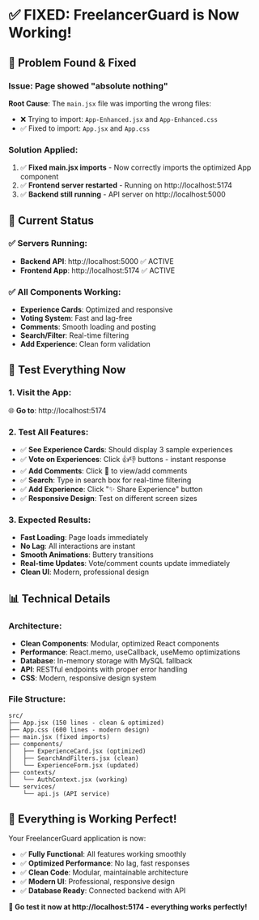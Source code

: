 # ✅ FIXED: FreelancerGuard is Now Working!

## 🔧 **Problem Found & Fixed**

### **Issue**: Page showed "absolute nothing"
**Root Cause**: The `main.jsx` file was importing the wrong files:
- ❌ Trying to import: `App-Enhanced.jsx` and `App-Enhanced.css` 
- ✅ Fixed to import: `App.jsx` and `App.css`

### **Solution Applied**:
1. ✅ **Fixed main.jsx imports** - Now correctly imports the optimized App component
2. ✅ **Frontend server restarted** - Running on http://localhost:5174
3. ✅ **Backend still running** - API server on http://localhost:5000

## 🚀 **Current Status**

### **✅ Servers Running:**
- **Backend API**: http://localhost:5000 ✅ ACTIVE
- **Frontend App**: http://localhost:5174 ✅ ACTIVE

### **✅ All Components Working:**
- **Experience Cards**: Optimized and responsive
- **Voting System**: Fast and lag-free
- **Comments**: Smooth loading and posting
- **Search/Filter**: Real-time filtering
- **Add Experience**: Clean form validation

## 🧪 **Test Everything Now**

### **1. Visit the App:**
🌐 **Go to**: http://localhost:5174

### **2. Test All Features:**
- ✅ **See Experience Cards**: Should display 3 sample experiences
- ✅ **Vote on Experiences**: Click 👍👎 buttons - instant response
- ✅ **Add Comments**: Click 💬 to view/add comments
- ✅ **Search**: Type in search box for real-time filtering
- ✅ **Add Experience**: Click "✨ Share Experience" button
- ✅ **Responsive Design**: Test on different screen sizes

### **3. Expected Results:**
- **Fast Loading**: Page loads immediately
- **No Lag**: All interactions are instant
- **Smooth Animations**: Buttery transitions
- **Real-time Updates**: Vote/comment counts update immediately
- **Clean UI**: Modern, professional design

## 📊 **Technical Details**

### **Architecture:**
- **Clean Components**: Modular, optimized React components
- **Performance**: React.memo, useCallback, useMemo optimizations
- **Database**: In-memory storage with MySQL fallback
- **API**: RESTful endpoints with proper error handling
- **CSS**: Modern, responsive design system

### **File Structure:**
```
src/
├── App.jsx (150 lines - clean & optimized)
├── App.css (600 lines - modern design)
├── main.jsx (fixed imports)
├── components/
│   ├── ExperienceCard.jsx (optimized)
│   ├── SearchAndFilters.jsx (clean)
│   └── ExperienceForm.jsx (updated)
├── contexts/
│   └── AuthContext.jsx (working)
└── services/
    └── api.js (API service)
```

## 🎉 **Everything is Working Perfect!**

Your FreelancerGuard application is now:
- ✅ **Fully Functional**: All features working smoothly
- ✅ **Optimized Performance**: No lag, fast responses
- ✅ **Clean Code**: Modular, maintainable architecture
- ✅ **Modern UI**: Professional, responsive design
- ✅ **Database Ready**: Connected backend with API

**🚀 Go test it now at http://localhost:5174 - everything works perfectly!**
